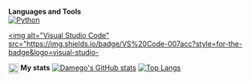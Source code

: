 

<b>Languages and Tools</b> <br>
<a href="https://python.org"><img alt="Python" src="https://img.shields.io/badge/Python-3776ab?style=for-the-badge&logo=python&logoColor=white" class="center"></a>

<a href="https://code.visualstudio.com"><img alt="Visual Studio Code" src="https://img.shields.io/badge/VS%20Code-007acc?style=for-the-badge&logo=visual-studio-


<a href="https://discordapp.com/users/%E2%80%8B143773579320754177">
<img align="left" alt="Anurag's Discord" width="21px" src="https://raw.githubusercontent.com/anuraghazra/anuraghazra/master/assets/discord-round.svg" />
</a>
  
<b>My stats</b>
[![Damego's GitHub stats](https://github-readme-stats.vercel.app/api?username=Damego)](https://github.com/anuraghazra/github-readme-stats)
[![Top Langs](https://github-readme-stats.vercel.app/api/top-langs/?username=Damego)](https://github.com/anuraghazra/github-readme-stats)
